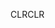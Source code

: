 <span data-ttu-id="bbcf3-101">CLR</span><span class="sxs-lookup"><span data-stu-id="bbcf3-101">CLR</span></span>